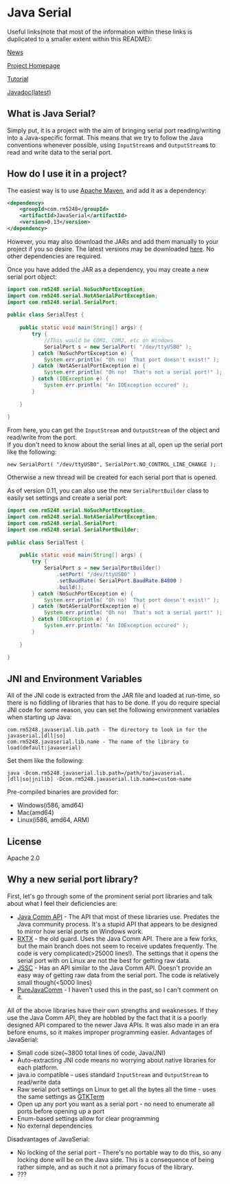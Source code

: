 # Java Serial 

Useful links(note that most of the information within these links is duplicated to a smaller extent within this README):

[News]( http://programming.rm5248.com/?cat=6 )

[Project Homepage]( http://programming.rm5248.com/?page_id=19 )

[Tutorial]( http://programming.rm5248.com/?page_id=58 )

[Javadoc(latest)]( http://programming.rm5248.com/releases/JavaSerial/latest/javadoc/ )

## What is Java Serial?

Simply put, it is a project with the aim of bringing serial port reading/writing into a Java-specific format.  This means that we try to follow the Java conventions whenever possible, using `InputStream`s and `OutputStream`s to read and write data to the serial port.

## How do I use it in a project?

The easiest way is to use [Apache Maven]( http://maven.apache.org/ ), and add it as a dependency:

```xml
<dependency>
    <groupId>com.rm5248</groupId>
    <artifactId>JavaSerial</artifactId>
    <version>0.13</version>
</dependency>
```
However, you may also download the JARs and add them manually to your project if you so desire.  The latest versions may be downloaded [here]( http://programming.rm5248.com/releases/JavaSerial/latest/ ).  No other dependencies are required.

Once you have added the JAR as a dependency, you may create a new serial port object:

```java
import com.rm5248.serial.NoSuchPortException;
import com.rm5248.serial.NotASerialPortException;
import com.rm5248.serial.SerialPort;
 
public class SerialTest {
 
    public static void main(String[] args) {
        try {
            //This would be COM1, COM2, etc on Windows
            SerialPort s = new SerialPort( "/dev/ttyUSB0" );
        } catch (NoSuchPortException e) {
            System.err.println( "Oh no!  That port doesn't exist!" );
        } catch (NotASerialPortException e) {
            System.err.println( "Oh no!  That's not a serial port!" );
        } catch (IOException e) {
            System.err.println( "An IOException occured" );
        }
 
    }
 
}
```

From here, you can get the `InputStream` and `OutputStream` of the object and read/write from the port.  
If you don't need to know about the serial lines at all, open up the serial port like the following:
```
new SerialPort( "/dev/ttyUSB0", SerialPort.NO_CONTROL_LINE_CHANGE );
```
Otherwise a new thread will be created for each serial port that is opened.

As of version 0.11, you can also use the new `SerialPortBuilder` class to easily set settings and create a serial port:

```java
import com.rm5248.serial.NoSuchPortException;
import com.rm5248.serial.NotASerialPortException;
import com.rm5248.serial.SerialPort;
import com.rm5248.serial.SerialPortBuilder;
 
public class SerialTest {
 
    public static void main(String[] args) {
        try {
            SerialPort s = new SerialPortBuilder()
                .setPort( "/dev/ttyUSB0" )
                .setBaudRate( SerialPort.BaudRate.B4800 )
                .build();
        } catch (NoSuchPortException e) {
            System.err.println( "Oh no!  That port doesn't exist!" );
        } catch (NotASerialPortException e) {
            System.err.println( "Oh no!  That's not a serial port!" );
        } catch (IOException e) {
            System.err.println( "An IOException occured" );
        }
 
    }
 
}
```

## JNI and Environment Variables
All of the JNI code is extracted from the JAR file and loaded at run-time, so there is no fiddling of libraries that has to be done.  If you do require special JNI code for some reason, you can set the following environment variables when starting up Java:
```
com.rm5248.javaserial.lib.path - The directory to look in for the javaserial.[dll|so]
com.rm5248.javaserial.lib.name - The name of the library to load(default:javaserial)
```
Set them like the following:
```
java -Dcom.rm5248.javaserial.lib.path=/path/to/javaserial.[dll|so|jnilib] -Dcom.rm5248.javaserial.lib.name=custom-name
```
Pre-compiled binaries are provided for:
* Windows(i586, amd64)
* Mac(amd64)
* Linux(i586, amd64, ARM)

## License
Apache 2.0

## Why a new serial port library?
First, let's go through some of the prominent serial port libraries and talk about what I feel their deficiencies are:
* [Java Comm API](http://www.oracle.com/technetwork/java/index-jsp-141752.html) - The API that most of these libraries use.  Predates the Java community process.  It's a stupid API that appears to be designed to mirror how serial ports on Windows work.
* [RXTX](http://rxtx.qbang.org/wiki/index.php/Main_Page) - the old guard.  Uses the Java Comm API.  There are a few forks, but the main branch does not seem to receive updates frequently.  The code is very complicated(>25000 lines!).  The settings that it opens the serial port with on Linux are not the best for getting raw data.
* [JSSC](https://github.com/scream3r/java-simple-serial-connector) - Has an API similar to the Java Comm API.  Doesn't provide an easy way of getting raw data from the serial port.  The code is relatively small though(<5000 lines)
* [PureJavaComm](http://www.sparetimelabs.com/purejavacomm/purejavacomm.php) - I haven't used this in the past, so I can't comment on it.

All of the above libraries have their own strengths and weaknesses.  If they use the Java Comm API, they are hobbled by the fact that it is a poorly designed API compared to the newer Java APIs.  It was also made in an era before enums, so it makes improper programming easier.
Advantages of JavaSerial:
* Small code size(~3800 total lines of code, Java/JNI)
* Auto-extracting JNI code means no worrying about native libraries for each platform.
* java.io compatible - uses standard `InputStream` and `OutputStream` to read/write data
* Raw serial port settings on Linux to get all the bytes all the time - uses the same settings as [GTKTerm](https://fedorahosted.org/gtkterm/)
* Open up any port you want as a serial port - no need to enumerate all ports before opening up a port
* Enum-based settings allow for clear programming
* No external dependencies

Disadvantages of JavaSerial:
* No locking of the serial port - There's no portable way to do this, so any locking done will be on the Java side.  This is a consequence of being rather simple, and as such it not a primary focus of the library.
* ???
